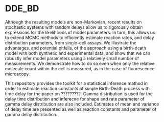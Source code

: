 # DDE_BD

Although the resulting models are non-Markovian, recent results on stochastic systems with random delays allow us to 
rigorously obtain expressions for the likelihoods of model parameters. In turn, this allows us to extend MCMC methods 
to efficiently estimate reaction rates, and delay distribution parameters, from single-cell assays. We illustrate the advantages, 
and potential pitfalls, of the approach using a birth-death model with both synthetic and experimental data, and show that we can 
robustly infer model parameters using a relatively small number of measurements. We demonstrate how to do so even when only the 
relative molecule count within the cell is measured, as in the case of fluorescence microscopy.

This repository provides the toolkit for a statistical inference mathod in order to estimate reaction constants of simple Birth-Death process with time delay for the paper on ?????????. Gamma distribution is used for the delay time distribution and inferecne for shape and rate parameter of gamma delay distribution are also included. Estimates of mean and variance of delay time are presented as well as reaction constants and parameter of gamma delay distribution.

